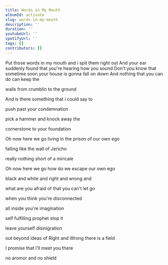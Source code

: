 ```yaml
---
title: Words in My Mouth
albumId: activate
slug: words-in-my-mouth
description: ''
duration: ''
youtubeUrl: ''
spotifyUrl: ''
tags: []
contributors: []
---
```


Put those words in my mouth and i spit them right out
And your ear suddenly found that you're hearing how you sound
Don't you know that sometime soon your
house is gonna fall on down
And nothing that you can do can keep the

walls from crumblin to the ground

And is there something that i could say to

push past your condemnation

pick a hammer and knock away the

cornerstone to your foundation



Oh now here we go living in the prison of our own ego

falling like the wall of Jericho

really nothing short of a miricale

Oh now here we go how do we escape our own ego

black and white and right and wrong and

what are you afraid of that you can't let go



when you think you're disconnected

all inside you're imagination

self fulfilling prophet stop it

leave yourself disinigration

out beyond ideas of Right and Wrong there is a field

I promise that i'll meet you there

no aromor and no shield

